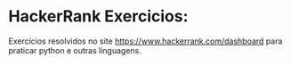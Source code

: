 # HackerRank Exercicios:

Exercícios resolvidos no site https://www.hackerrank.com/dashboard para praticar python e outras linguagens.
